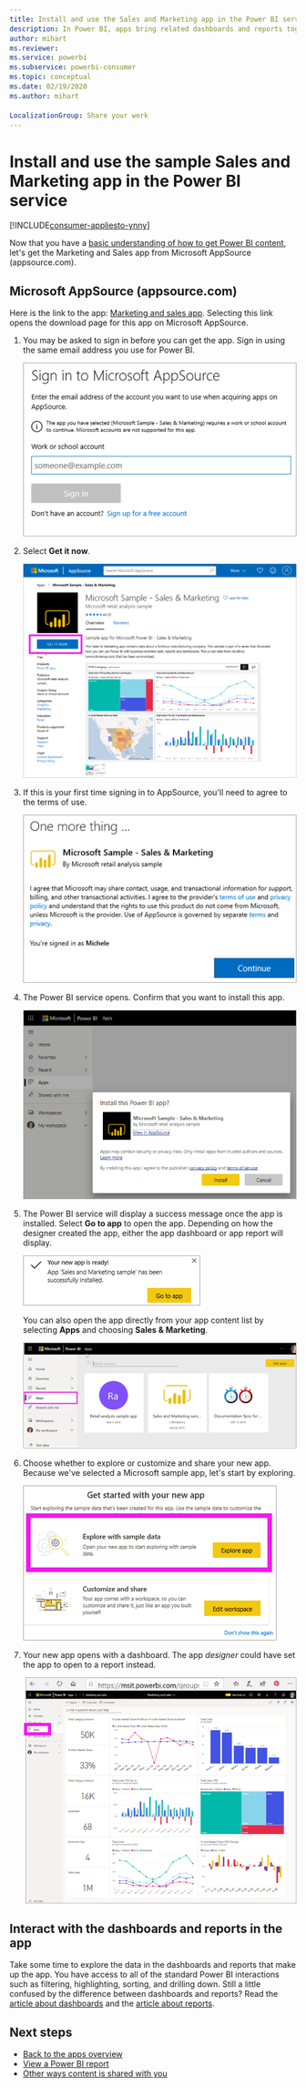 ```yaml
---
title: Install and use the Sales and Marketing app in the Power BI service
description: In Power BI, apps bring related dashboards and reports together, all in one place. Install the Sales and Marketing app from AppSource.
author: mihart
ms.reviewer: 
ms.service: powerbi
ms.subservice: powerbi-consumer
ms.topic: conceptual
ms.date: 02/19/2020
ms.author: mihart

LocalizationGroup: Share your work
---
```

# Install and use the sample Sales and Marketing app in the Power BI service

[!INCLUDE[consumer-appliesto-ynny](../includes/consumer-appliesto-ynny.md)]

Now that you have a [basic understanding of how to get Power BI content](end-user-app-view.md), let's get the Marketing and Sales app from Microsoft AppSource (appsource.com). 


## Microsoft AppSource (appsource.com)
Here is the link to the app: [Marketing and sales app](https://appsource.microsoft.com/product/power-bi/microsoft-retail-analysis-sample.salesandmarketingsample?tab=Overview). Selecting this link opens the download page for this app on Microsoft AppSource. 

1. You may be asked to sign in before you can get the app. Sign in using the same email address you use for Power BI. 

    ![AppSource sign in screen  ](./media/end-user-app-marketing/power-bi-sign-in.png)

2. Select **Get it now**. 

    ![AppSource website with Power BI apps selected  ](./media/end-user-app-marketing/power-bi-get-now.png)


3. If this is your first time signing in to AppSource, you'll need to agree to the terms of use. 

    ![AppSource terms of use screen  ](./media/end-user-app-marketing/power-bi-term.png)


4. The Power BI service opens. Confirm that you want to install this app.

    ![Install this app?  ](./media/end-user-apps/power-bi-app-install.png)

5. The Power BI service will display a success message once the app is installed. Select **Go to app** to open the app. Depending on how the designer created the app, either the app dashboard or app report will display.

    ![App successfully installed ](./media/end-user-apps/power-bi-app-ready.png)

    You can also open the app directly from your app content list by selecting **Apps** and choosing **Sales & Marketing**.

    ![Apps in Power BI](./media/end-user-apps/power-bi-apps.png)


6. Choose whether to explore or customize and share your new app. Because we've selected a Microsoft sample app, let's start by exploring. 

    ![Explore with sample data](./media/end-user-apps/power-bi-explore.png)

7.  Your new app opens with a dashboard. The app *designer* could have set the app to open to a report instead.  

    ![Explore with sample data](./media/end-user-apps/power-bi-new-app.png)




## Interact with the dashboards and reports in the app
Take some time to explore the data in the dashboards and reports that make up the app. You have access to all of the standard Power BI interactions such as filtering, highlighting, sorting, and drilling down.  Still a little confused by the difference between dashboards and reports?  Read the [article about dashboards](end-user-dashboards.md) and the [article about reports](end-user-reports.md).  




## Next steps
* [Back to the apps overview](end-user-apps.md)
* [View a Power BI report](end-user-report-open.md)
* [Other ways content is shared with you](end-user-shared-with-me.md)
